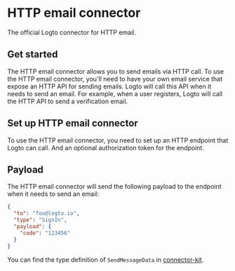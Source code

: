 # HTTP email connector

The official Logto connector for HTTP email.

## Get started

The HTTP email connector allows you to send emails via HTTP call. To use the HTTP email connector, you'll need to have your own email service that expose an HTTP API for sending emails. Logto will call this API when it needs to send an email. For example, when a user registers, Logto will call the HTTP API to send a verification email.

## Set up HTTP email connector

To use the HTTP email connector, you need to set up an HTTP endpoint that Logto can call. And an optional authorization token for the endpoint.

## Payload

The HTTP email connector will send the following payload to the endpoint when it needs to send an email:

```json
{
  "to": "foo@logto.io",
  "type": "SignIn",
  "payload": {
    "code": "123456"
  }
}
```

You can find the type definition of `SendMessageData` in [connector-kit](../../toolkit/connector-kit/src/types/passwordless.ts).
